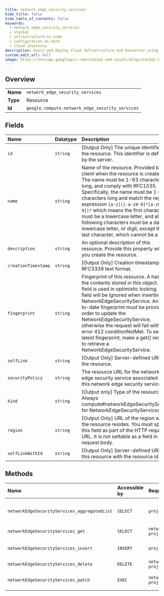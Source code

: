 ```yaml
---
title: network_edge_security_services
hide_title: false
hide_table_of_contents: false
keywords:
  - network_edge_security_services
  - stackql
  - infrastructure-as-code
  - configuration-as-data
  - cloud inventory
description: Query and Deploy Cloud Infrastructure and Resources using SQL
custom_edit_url: null
image: https://storage.googleapis.com/stackql-web-assets/blog/stackql-blog-post-featured-image.png
---
```

  
    

## Overview
<table><tbody>
<tr><td><b>Name</b></td><td><code>network_edge_security_services</code></td></tr>
<tr><td><b>Type</b></td><td>Resource</td></tr>
<tr><td><b>Id</b></td><td><code>google.compute.network_edge_security_services</code></td></tr>
</tbody></table>

## Fields
| Name | Datatype | Description |
|:-----|:---------|:------------|
| `id` | `string` | [Output Only] The unique identifier for the resource. This identifier is defined by the server. |
| `name` | `string` | Name of the resource. Provided by the client when the resource is created. The name must be 1-63 characters long, and comply with RFC1035. Specifically, the name must be 1-63 characters long and match the regular expression `[a-z]([-a-z0-9]*[a-z0-9])?` which means the first character must be a lowercase letter, and all following characters must be a dash, lowercase letter, or digit, except the last character, which cannot be a dash. |
| `description` | `string` | An optional description of this resource. Provide this property when you create the resource. |
| `creationTimestamp` | `string` | [Output Only] Creation timestamp in RFC3339 text format. |
| `fingerprint` | `string` | Fingerprint of this resource. A hash of the contents stored in this object. This field is used in optimistic locking. This field will be ignored when inserting a NetworkEdgeSecurityService. An up-to-date fingerprint must be provided in order to update the NetworkEdgeSecurityService, otherwise the request will fail with error 412 conditionNotMet. To see the latest fingerprint, make a get() request to retrieve a NetworkEdgeSecurityService. |
| `selfLink` | `string` | [Output Only] Server-defined URL for the resource. |
| `securityPolicy` | `string` | The resource URL for the network edge security service associated with this network edge security service. |
| `kind` | `string` | [Output only] Type of the resource. Always compute#networkEdgeSecurityService for NetworkEdgeSecurityServices |
| `region` | `string` | [Output Only] URL of the region where the resource resides. You must specify this field as part of the HTTP request URL. It is not settable as a field in the request body. |
| `selfLinkWithId` | `string` | [Output Only] Server-defined URL for this resource with the resource id. |
## Methods
| Name | Accessible by | Required Params | Description |
|:-----|:--------------|:----------------|:------------|
| `networkEdgeSecurityServices_aggregatedList` | `SELECT` | `project` | Retrieves the list of all NetworkEdgeSecurityService resources available to the specified project. |
| `networkEdgeSecurityServices_get` | `SELECT` | `networkEdgeSecurityService, project, region` | Gets a specified NetworkEdgeSecurityService. |
| `networkEdgeSecurityServices_insert` | `INSERT` | `project, region` | Creates a new service in the specified project using the data included in the request. |
| `networkEdgeSecurityServices_delete` | `DELETE` | `networkEdgeSecurityService, project, region` | Deletes the specified service. |
| `networkEdgeSecurityServices_patch` | `EXEC` | `networkEdgeSecurityService, project, region` | Patches the specified policy with the data included in the request. |
